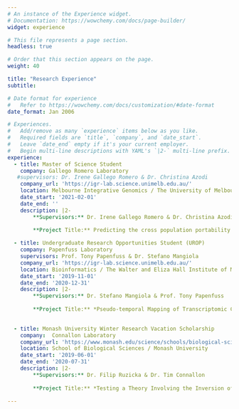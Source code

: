 ```yaml
---
# An instance of the Experience widget.
# Documentation: https://wowchemy.com/docs/page-builder/
widget: experience

# This file represents a page section.
headless: true

# Order that this section appears on the page.
weight: 40

title: "Research Experience"
subtitle:

# Date format for experience
#   Refer to https://wowchemy.com/docs/customization/#date-format
date_format: Jan 2006

# Experiences.
#   Add/remove as many `experience` items below as you like.
#   Required fields are `title`, `company`, and `date_start`.
#   Leave `date_end` empty if it's your current employer.
#   Begin multi-line descriptions with YAML's `|2-` multi-line prefix.
experience:
  - title: Master of Science Student
    company: Gallego Romero Laboratory
   #supervisors: Dr. Irene Gallego Romero & Dr. Christina Azodi
    company_url: 'https://igr-lab.science.unimelb.edu.au/'
    location: Melbourne Integrative Genomics / The University of Melbourne
    date_start: '2021-02-01'
    date_end: ''
    description: |2-
        **Supervisors:** Dr. Irene Gallego Romero & Dr. Christina Azodi 
        
        **Project Title:** Predicting the cross population portability of human eQTLs

  - title: Undergraduate Research Opportunities Student (UROP)
    company: Papenfuss Laboratory
    supervisors: Prof. Tony Papenfuss & Dr. Stefano Mangiola 
    company_url: 'https://igr-lab.science.unimelb.edu.au/'
    location: Bioinformatics / The Walter and Eliza Hall Institute of Medical Research
    date_start: '2019-11-01'
    date_end: '2020-12-31'
    description: |2-
        **Supervisors:** Dr. Stefano Mangiola & Prof. Tony Papenfuss
        
        **Project Title:** *Pseudo-temporal Mapping of Transcriptomic Changes to Prostate Cancer Disease Progression*
        

  - title: Monash University Winter Research Vacation Scholarship
    company:  Connallon Laboratory
    company_url: 'https://www.monash.edu/science/schools/biological-sciences'
    location: School of Biological Sciences / Monash University
    date_start: '2019-06-01'
    date_end: '2020-07-31'
    description: |2-
        **Supervisors:** Dr. Filip Ruzicka & Dr. Tim Connallon
        
        **Project Title:** *Testing a Theory Involving the Inversion of Chromosomes*

---
```

